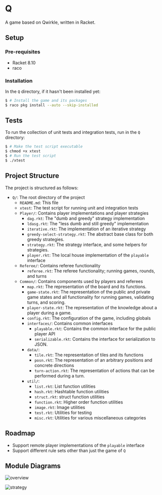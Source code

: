 # Q

A game based on Qwirkle, written in Racket.

## Setup

### Pre-requisites

- Racket 8.10
- raco

### Installation

In the `Q` directory, if it hasn't been installed yet:

```bash
$ # Install the game and its packages
$ raco pkg install --auto --skip-installed
```

## Tests

To run the collection of unit tests and integration tests, run in the
`Q` directory:

```bash
$ # Make the test script executable
$ chmod +x xtest
$ # Run the test script
$ ./xtest
```

## Project Structure

The project is structured as follows:

- `Q/`: The root directory of the project
  - `README.md`: This file
  - `xtest`: The test script for running unit and integration tests
  - `Player/`: Contains player implementations and player strategies
    - `dag.rkt`: The "dumb and greedy" strategy implementation
    - `ldasg.rkt`: The "less dumb and still greedy" implementation
    - `iterative.rkt`: The implementation of an iterative strategy
    - `greedy-select-strategy.rkt`: The abstract base class for both
      greedy strategies.
    - `strategy.rkt`: The strategy interface, and some helpers for
      strategies.
    - `player.rkt`: The local house implementation of the `playable` interface 
  - `Referee/`: Contains referee functionality
    - `referee.rkt`: The referee functionality; running games, rounds,
      and turns
  - `Common/`: Contains components used by players and referees
    - `map.rkt`: The representation of the board and its functions.
    - `game-state.rkt`: The representation of the public and private
      game states and all functionality for running games, validating
      turns, and scoring.
    - `player-state.rkt`: The representation of the knowledge about a
      player during a game.
    - `config.rkt`: The configuration of the game, including globals
    - `interfaces/`: Contains common interfaces
      - `playable.rkt`: Contains the common interface for the public
        player API
      - `serializable.rkt`: Contains the interface for serialization to
        JSON.
    - `data/`:
      - `tile.rkt`: The representation of tiles and its functions
      - `posn.rkt`: The representation of an arbitrary positions and
        concrete directions
      - `turn-action.rkt`: The representation of actions that can be
        performed during a turn.
    - `util/`:
      - `list.rkt`: List function utilities
      - `hash.rkt`: Hashtable function utilities
      - `struct.rkt`: struct function utilities
      - `function.rkt`: Higher order function utilities
      - `image.rkt`: Image utilities
      - `test.rkt`: Utilities for testing
      - `misc.rkt`: Utilities for various miscellaneous categories

## Roadmap

- Support remote player implementations of the `playable` interface
- Support different rule sets other than just the game of `Q`

## Module Diagrams

![overview](https://files.priime.dev/swdev/overview.png)

![strategy](https://files.priime.dev/swdev/strategy.png)

